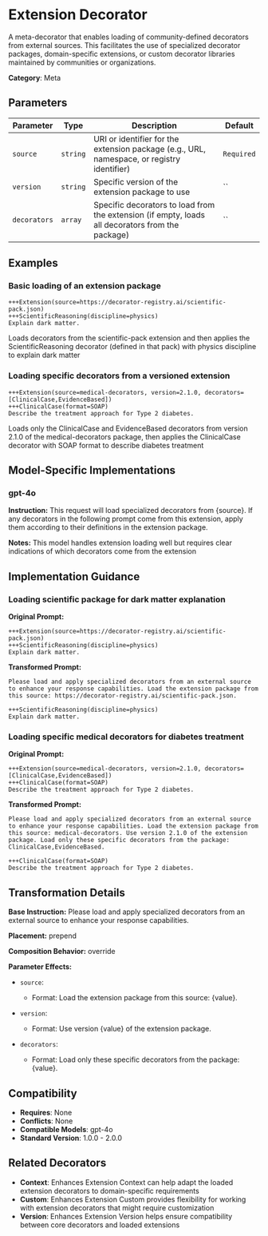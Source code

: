 # Extension Decorator

A meta-decorator that enables loading of community-defined decorators from external sources. This facilitates the use of specialized decorator packages, domain-specific extensions, or custom decorator libraries maintained by communities or organizations.

**Category**: Meta

## Parameters

| Parameter | Type | Description | Default |
|-----------|------|-------------|--------|
| `source` | `string` | URI or identifier for the extension package (e.g., URL, namespace, or registry identifier) | `Required` |
| `version` | `string` | Specific version of the extension package to use | `` |
| `decorators` | `array` | Specific decorators to load from the extension (if empty, loads all decorators from the package) | `` |

## Examples

### Basic loading of an extension package

```
+++Extension(source=https://decorator-registry.ai/scientific-pack.json)
+++ScientificReasoning(discipline=physics)
Explain dark matter.
```

Loads decorators from the scientific-pack extension and then applies the ScientificReasoning decorator (defined in that pack) with physics discipline to explain dark matter

### Loading specific decorators from a versioned extension

```
+++Extension(source=medical-decorators, version=2.1.0, decorators=[ClinicalCase,EvidenceBased])
+++ClinicalCase(format=SOAP)
Describe the treatment approach for Type 2 diabetes.
```

Loads only the ClinicalCase and EvidenceBased decorators from version 2.1.0 of the medical-decorators package, then applies the ClinicalCase decorator with SOAP format to describe diabetes treatment

## Model-Specific Implementations

### gpt-4o

**Instruction:** This request will load specialized decorators from {source}. If any decorators in the following prompt come from this extension, apply them according to their definitions in the extension package.

**Notes:** This model handles extension loading well but requires clear indications of which decorators come from the extension


## Implementation Guidance

### Loading scientific package for dark matter explanation

**Original Prompt:**
```
+++Extension(source=https://decorator-registry.ai/scientific-pack.json)
+++ScientificReasoning(discipline=physics)
Explain dark matter.
```

**Transformed Prompt:**
```
Please load and apply specialized decorators from an external source to enhance your response capabilities. Load the extension package from this source: https://decorator-registry.ai/scientific-pack.json.

+++ScientificReasoning(discipline=physics)
Explain dark matter.
```

### Loading specific medical decorators for diabetes treatment

**Original Prompt:**
```
+++Extension(source=medical-decorators, version=2.1.0, decorators=[ClinicalCase,EvidenceBased])
+++ClinicalCase(format=SOAP)
Describe the treatment approach for Type 2 diabetes.
```

**Transformed Prompt:**
```
Please load and apply specialized decorators from an external source to enhance your response capabilities. Load the extension package from this source: medical-decorators. Use version 2.1.0 of the extension package. Load only these specific decorators from the package: ClinicalCase,EvidenceBased.

+++ClinicalCase(format=SOAP)
Describe the treatment approach for Type 2 diabetes.
```

## Transformation Details

**Base Instruction:** Please load and apply specialized decorators from an external source to enhance your response capabilities.

**Placement:** prepend

**Composition Behavior:** override

**Parameter Effects:**

- `source`:
  - Format: Load the extension package from this source: {value}.

- `version`:
  - Format: Use version {value} of the extension package.

- `decorators`:
  - Format: Load only these specific decorators from the package: {value}.

## Compatibility

- **Requires**: None
- **Conflicts**: None
- **Compatible Models**: gpt-4o
- **Standard Version**: 1.0.0 - 2.0.0

## Related Decorators

- **Context**: Enhances Extension Context can help adapt the loaded extension decorators to domain-specific requirements
- **Custom**: Enhances Extension Custom provides flexibility for working with extension decorators that might require customization
- **Version**: Enhances Extension Version helps ensure compatibility between core decorators and loaded extensions
